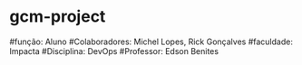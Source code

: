 # gcm-project
#função: Aluno
#Colaboradores: Michel Lopes, Rick Gonçalves
#faculdade: Impacta
#Disciplina: DevOps
#Professor: Edson Benites

